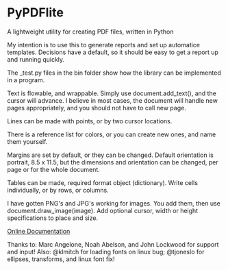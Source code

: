 PyPDFlite
=========

A lightweight utility for creating PDF files, written in Python

My intention is to use this to generate reports and set up automatice templates.
Decisions have a default, so it should be easy to get a report up
and running quickly.

The _test.py files in the bin folder show how the library can be implemented
in a program.

Text is flowable, and wrappable. Simply use document.add_text(), and the 
cursor will advance. I believe in most cases, the document will handle 
new pages appropriately, and you should not have to call new page.

Lines can be made with points, or by two cursor locations.

There is a reference list for colors, or you can create new ones, and
name them yourself.

Margins are set by default, or they can be changed. Default orientation is
portrait, 8.5 x 11.5, but the dimensions and orientation can be changed, per 
page or for the whole document.

Tables can be made, required format object (dictionary). Write cells 
individually, or by rows, or columns.

I have gotten PNG's and JPG's working for images. You add them, then use
document.draw_image(image). Add optional cursor, width or height specifications
to place and size.

[Online Documentation](http://katerina7479.github.io/pypdflite/)

Thanks to: Marc Angelone, Noah Abelson, and John Lockwood for support and input!
Also: @klmitch for loading fonts on linux bug; @tjoneslo for ellipses, transforms,
and linux font fix!